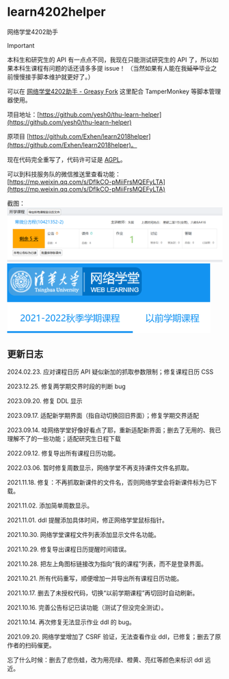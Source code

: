 # learn4202helper

网络学堂4202助手

> [!IMPORTANT]
> 本科生和研究生的 API 有一点点不同，我现在只能测试研究生的 API 了，所以如果本科生课程有问题的话还请多多提 issue！
> （当然如果有人能在我<del>延毕</del>毕业之前慢慢接手脚本维护就更好了。）

可以在 [网络学堂4202助手 - Greasy Fork](https://greasyfork.org/en/scripts/422447-%E7%BD%91%E7%BB%9C%E5%AD%A6%E5%A0%821202%E5%8A%A9%E6%89%8B) 这里配合 TamperMonkey 等脚本管理器使用。

项目地址：[https://github.com/yesh0/thu-learn-helper](https://github.com/yesh0/thu-learn-helper)

原项目 [https://github.com/Exhen/learn2018helper](https://github.com/Exhen/learn2018helper)。

现在代码完全重写了，代码许可证是 [AGPL](./LICENSE)。

可以到科技服务队的微信推送里查看功能： [https://mp.weixin.qq.com/s/DflkCO-pMiiFrsMQEFyLTA](https://mp.weixin.qq.com/s/DflkCO-pMiiFrsMQEFyLTA)

截图：
![导出所有课程日历、公告标记已读、下载新文件、DDL提醒](./screenshots/v2.png)
![左上角图标链接改为指向“我的课程”](./screenshots/v2.1.png)

## 更新日志

2024.02.23. 应对课程日历 API 疑似新加的抓取参数限制；修复课程日历 CSS

2023.12.25. 修复两学期交界时段的判断 bug

2023.09.20. 修复 DDL 显示

2023.09.17. 适配新学期界面（指自动切换回旧界面）；修复学期交界适配

2023.09.14. 哇网络学堂好像好看点了耶，重新适配新界面；删去了无用的、我已理解不了的一些功能；适配研究生日程下载

2022.09.12. 修复导出所有课程日历功能。

2022.03.06. 暂时修复周数显示，网络学堂不再支持课件文件名抓取。

2021.11.18. 修复：不再抓取新课件的文件名，否则网络学堂会将新课件标为已下载。

2021.11.02. 添加简单周数显示。

2021.11.01. ddl 提醒添加具体时间，修正网络学堂鼠标指针。

2021.10.30. 网络学堂课程文件列表添加显示文件名功能。

2021.10.29. 修复导出课程日历提醒时间错误。

2021.10.28. 把左上角图标链接改为指向“我的课程”列表，而不是登录界面。

2021.10.21. 所有代码重写，顺便增加一并导出所有课程日历功能。

2021.10.17. 删去了未授权代码，切换“以前学期课程”再切回时自动刷新。

2021.10.16. 完善公告标记已读功能（测试了但没完全测试）。

2021.10.14. 再次修复无法显示作业 ddl 的 bug。

2021.09.20. 网络学堂增加了 CSRF 验证，无法查看作业 ddl，已修复；删去了原作者的扫码催更。

忘了什么时候：删去了悲伤蛙，改为用亮绿、橙黄、亮红等颜色来标识 ddl 远近。
